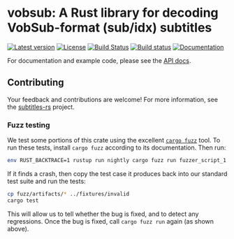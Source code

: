 # vobsub: A Rust library for decoding VobSub-format (sub/idx) subtitles

[![Latest version](https://img.shields.io/crates/v/vobsub.svg)](https://crates.io/crates/vobsub) [![License](https://img.shields.io/crates/l/vobsub.svg)](https://opensource.org/licenses/MIT) [![Build Status](https://travis-ci.org/emk/subtitles-rs.svg?branch=master)](https://travis-ci.org/emk/subtitles-rs) [![Build status](https://ci.appveyor.com/api/projects/status/3hn8cwckcdhpcasm/branch/master?svg=true)](https://ci.appveyor.com/project/emk/subtitles-rs/branch/master) [![Documentation](https://img.shields.io/badge/documentation-docs.rs-yellow.svg)](https://docs.rs/vobsub/)

For documentation and example code, please see
the [API docs](https://docs.rs/vobsub/).

## Contributing

Your feedback and contributions are welcome!  For more information, see
the [subtitles-rs][] project.

### Fuzz testing

We test some portions of this crate using the
excellent [`cargo fuzz`][fuzz] tool.  To run these tests, install `cargo
fuzz` according to its documentation.  Then run:

```sh
env RUST_BACKTRACE=1 rustup run nightly cargo fuzz run fuzzer_script_1
```

If it finds a crash, then copy the test case it produces back into our
standard test suite and run the tests:

```sh
cp fuzz/artifacts/* ../fixtures/invalid
cargo test
```

This will allow us to tell whether the bug is fixed, and to detect any
regressions.  Once the bug is fixed, call `cargo fuzz run` again (as shown
above).

[subtitles-rs]: https://github.com/emk/subtitles-rs
[fuzz]: https://github.com/rust-fuzz/cargo-fuzz
